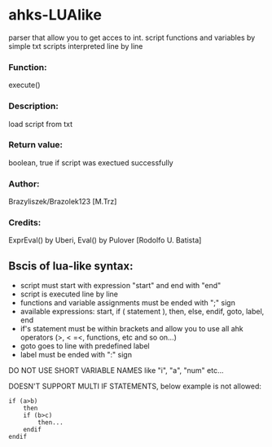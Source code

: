 # ahks-LUAlike

parser that allow you to get acces to int. script functions and variables by simple txt scripts interpreted line by line


### Function:		
execute()
 
### Description:		
load script from txt
 
### Return value:		
boolean, true if script was exectued successfully

### Author:		
Brazyliszek/Brazolek123 [M.Trz]
 
### Credits:		
ExprEval() by Uberi, Eval() by Pulover [Rodolfo U. Batista]


## Bscis of lua-like syntax:
* script must start with expression "start" and end with "end"
* script is executed line by line 
* functions and variable assignments must be ended with ";" sign
* available expressions: start, if ( statement ), then, else, endif, goto, label, end
* if's statement must be within brackets and allow you to use all ahk operators (>, < =<, functions, etc and so on...)
* goto goes to line with predefined label
* label must be ended with ":" sign



 DO NOT USE SHORT VARIABLE NAMES like "i", "a", "num" etc...
 
 DOESN'T SUPPORT MULTI IF STATEMENTS, below example is not allowed:
```
if (a>b)
	then
	if (b>c)
		then...
	endif
endif
```
